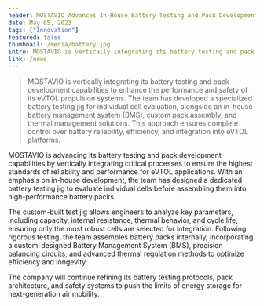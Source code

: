 ```yaml
---
header: MOSTAVIO Advances In-House Battery Testing and Pack Development for eVTOL Applications
date: May 05, 2023
tags: ["Innovation"]
featured: false
thumbnail: /media/battery.jpg
intro: MOSTAVIO is vertically integrating its battery testing and pack development capabilities to enhance the performance and safety of its eVTOL propulsion systems. The team has developed a specialized battery testing jig for individual cell evaluation, alongside an in-house battery management system (BMS), custom pack assembly, and thermal management solutions.
link: /news
---
```


> MOSTAVIO is vertically integrating its battery testing and pack development capabilities to enhance the performance and safety of its eVTOL propulsion systems. The team has developed a specialized battery testing jig for individual cell evaluation, alongside an in-house battery management system (BMS), custom pack assembly, and thermal management solutions. This approach ensures complete control over battery reliability, efficiency, and integration into eVTOL platforms.

MOSTAVIO is advancing its battery testing and pack development capabilities by vertically integrating critical processes to ensure the highest standards of reliability and performance for eVTOL applications. With an emphasis on in-house development, the team has designed a dedicated battery testing jig to evaluate individual cells before assembling them into high-performance battery packs. 

The custom-built test jig allows engineers to analyze key parameters, including capacity, internal resistance, thermal behavior, and cycle life, ensuring only the most robust cells are selected for integration. Following rigorous testing, the team assembles battery packs internally, incorporating a custom-designed Battery Management System (BMS), precision balancing circuits, and advanced thermal regulation methods to optimize efficiency and longevity. 

The company will continue refining its battery testing protocols, pack architecture, and safety systems to push the limits of energy storage for next-generation air mobility. 
